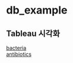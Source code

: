 # db_example

## Tableau 시각화
[bacteria](https://public.tableau.com/views/bacteria_db_1027_1/12?:showVizHome=no&:embed=true)
\
[antibiotics](https://public.tableau.com/views/antibiotics_db_1027_2/1?:showVizHome=no&:embed=true)
